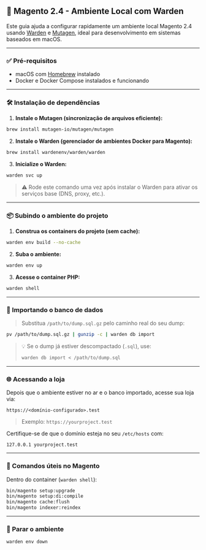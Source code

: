 ## 🚀 Magento 2.4 - Ambiente Local com Warden

Este guia ajuda a configurar rapidamente um ambiente local Magento 2.4 usando [Warden](https://warden.dev/) e [Mutagen](https://mutagen.io/), ideal para desenvolvimento em sistemas baseados em macOS.

---

### ✅ Pré-requisitos

* macOS com [Homebrew](https://brew.sh/) instalado
* Docker e Docker Compose instalados e funcionando

---

### 🛠️ Instalação de dependências

1. **Instale o Mutagen (sincronização de arquivos eficiente):**

```bash
brew install mutagen-io/mutagen/mutagen
```

2. **Instale o Warden (gerenciador de ambientes Docker para Magento):**

```bash
brew install wardenenv/warden/warden
```

3. **Inicialize o Warden:**

```bash
warden svc up
```

> ⚠️ Rode este comando uma vez após instalar o Warden para ativar os serviços base (DNS, proxy, etc.).

---

### 📦 Subindo o ambiente do projeto

1. **Construa os containers do projeto (sem cache):**

```bash
warden env build --no-cache
```

2. **Suba o ambiente:**

```bash
warden env up
```

3. **Acesse o container PHP:**

```bash
warden shell
```

---

### 📓️ Importando o banco de dados

> Substitua `/path/to/dump.sql.gz` pelo caminho real do seu dump:

```bash
pv /path/to/dump.sql.gz | gunzip -c | warden db import
```

> 💡 Se o dump já estiver descompactado (`.sql`), use:
>
> ```bash
> warden db import < /path/to/dump.sql
> ```

---

### 🌐 Acessando a loja

Depois que o ambiente estiver no ar e o banco importado, acesse sua loja via:

```
https://<domínio-configurado>.test
```

> Exemplo: `https://yourproject.test`

Certifique-se de que o domínio esteja no seu `/etc/hosts` com:

```
127.0.0.1 yourproject.test
```

---

### 🧹 Comandos úteis no Magento

Dentro do container (`warden shell`):

```bash
bin/magento setup:upgrade
bin/magento setup:di:compile
bin/magento cache:flush
bin/magento indexer:reindex
```

---

### 🚫 Parar o ambiente

```bash
warden env down
```
